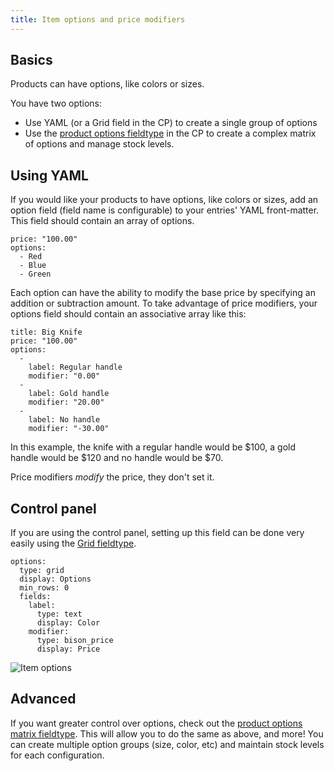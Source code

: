 ```yaml
---
title: Item options and price modifiers
---
```

## Basics
Products can have options, like colors or sizes.

You have two options:

 * Use YAML (or a Grid field in the CP) to create a single group of options
 * Use the [product options fieldtype](/docs/fieldtypes/product-options) in the CP to create a complex matrix of options and manage stock levels.

## Using YAML

If you would like your products to have options, like colors or sizes, add an option field (field name is configurable) to your entries' YAML front-matter.  
This field should contain an array of options.

~~~
price: "100.00"
options:
  - Red
  - Blue
  - Green
~~~

Each option can have the ability to modify the base price by specifying an addition or subtraction amount.
To take advantage of price modifiers, your options field should contain an associative array like this:

~~~
title: Big Knife
price: "100.00"
options:
  - 
    label: Regular handle
    modifier: "0.00"
  - 
    label: Gold handle
    modifier: "20.00"
  - 
    label: No handle
    modifier: "-30.00"
~~~

In this example, the knife with a regular handle would be $100, a gold handle would be $120 and no handle would be $70.  

Price modifiers *modify* the price, they don't set it.

## Control panel

If you are using the control panel, setting up this field can be done very easily using the [Grid fieldtype](http://statamic.com/learn/documentation/fieldtypes/grid).

~~~
options:
  type: grid
  display: Options
  min_rows: 0
  fields:
    label:
      type: text
      display: Color
    modifier:
      type: bison_price
      display: Price
~~~

![Item options](/assets/content/item-options-field.png)

## Advanced

If you want greater control over options, check out the [product options matrix fieldtype](/docs/fieldtypes/product-options). This will allow you to do the same as above, and more! You can create multiple option groups (size, color, etc) and maintain stock levels for each configuration.